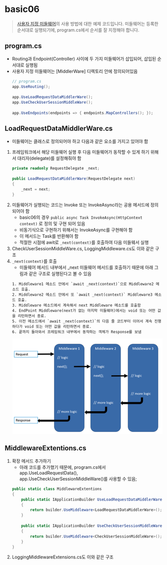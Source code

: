 # basic06

> [사용자 지정 미들웨어](https://learn.microsoft.com/ko-kr/aspnet/core/fundamentals/middleware/write?view=aspnetcore-7.0)의 사용 방법에 대한 예제 코드입니다. 미들웨어는 등록한 순서대로 실행되기에, program.cs에서 순서를 잘 지정해야 합니다.

## program.cs
* Routing과 Endpoint(Controller) 사이에 두 가지 미들웨어가 삽입되어, 삽입된 순서대로 실행됨
* 사용자 지정 미들웨어는 [MiddlerWare] 디렉토리 안에 정의되어있음
    ``` C#
    // program.cs
    app.UseRouting();

    app.UseLoadRequestDataMiddlerWare();
    app.UseCheckUserSessionMiddleWare();

    app.UseEndpoints(endpoints => { endpoints.MapControllers(); });
    ```

## LoadRequestDataMiddlerWare.cs
* 미들웨어는 클래스로 정의되어야 하고 다음과 같은 요소를 가지고 있어야 함
1. 프레임워크에서 해당 미들웨어 실행 후 다음 미들웨어가 동작할 수 있게 하기 위해서 대리자(delegate)를 설정해줘야 함
    ``` C#
    private readonly RequestDelegate _next;

    public LoadRequestDataMiddlerWare(RequestDelegate next)
    {
        _next = next;
    }
    ```
2. 미들웨어가 실행되는 코드는 Invoke 또는 InvokeAsync라는 공용 메서드에 정의 되어야 함
    * basic06의 경우 `public async Task InvokeAsync(HttpContext context)` 로 정의 및 구현 되어 있음
    * 비동기식으로 구현하기 위해서는 InvokeAsync를 구현해야 함
    * 이 메서드는 Task를 반환해야 함
    * 적절한 시점에 awit로 `_next(context)`를 호출하여 다음 미들웨서 실행
3. CheckUserSessionMiddleWare.cs, LoggingMiddleware.cs도 이와 같은 구조
4. `_next(context)`를 호출
    * 미들웨어 메서드 내부에서 _next 미들웨어 메서드를 호출하기 때문에 아래 그림과 같은 구조로 실행된다고 볼 수 있음
    ``` text
    1. Middleware1 메소드 안에서 `await _next(context)`으로 Middleware2 메소드 호출. 
    2. Middleware2 메소드 안에서 또 `await _next(context)` Middleware3 메소드 호출.
    3. Middleware 메소드에서 계속해서 next Middleware 메소드를 호출함
    4. EndPoint Middleware(next가 없는 마지막 미들웨어)에서는 void 또는 어떤 값을 리턴하면서 종료.
    5. 이전 메소드에서 `await _next(context)`의 다음 줄 코드부터 이어서 계속 진행하다가 void 또는 어떤 값을 리턴하면서 종료.
    6. 끝까지 돌아와서 프레임워크 내부에서 동작하는 객체가 Response를 보냄
    ```
    ![Middleware pipeline with WebApplication](../NETCore//media/Middleware_WebApplication.png)

## MiddlewareExtentions.cs
1. 확장 메서드 추가하기
    * 아래 코드를 추가했기 때문에, program.cs에서 app.UseLoadRequestData(), app.UseCheckUserSessionMiddleWare()를 사용할 수 있음;
    ``` C#
    public static class MiddlewareExtentions
    {           
        public static IApplicationBuilder UseLoadRequestDataMiddlerWare(this IApplicationBuilder builder)
        {
            return builder.UseMiddleware<LoadRequestDataMiddlerWare>();
        }

        public static IApplicationBuilder UseCheckUserSessionMiddleWare(this IApplicationBuilder builder)
        {
            return builder.UseMiddleware<CheckUserSessionMiddleWare>();
        }  
    }
    ```
2. LoggingMiddlewareExtensions.cs도 이와 같은 구조
